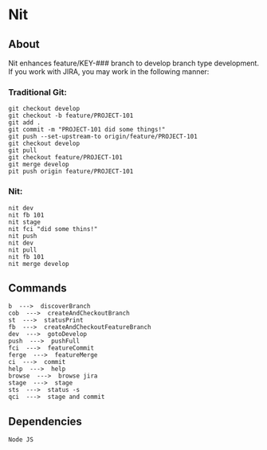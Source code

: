 # Nit

## About

Nit enhances feature/KEY-### branch to develop branch type development.  If you work with JIRA, you may work in the following manner:

### Traditional Git:
```
git checkout develop
git checkout -b feature/PROJECT-101
git add .
git commit -m "PROJECT-101 did some things!"
git push --set-upstream-to origin/feature/PROJECT-101
git checkout develop
git pull
git checkout feature/PROJECT-101
git merge develop
pit push origin feature/PROJECT-101
```
### Nit:
```
nit dev
nit fb 101
nit stage
nit fci "did some thins!"
nit push
nit dev
nit pull
nit fb 101
nit merge develop
```

## Commands
    b  --->  discoverBranch
    cob  --->  createAndCheckoutBranch
    st  --->  statusPrint
    fb  --->  createAndCheckoutFeatureBranch
    dev  --->  gotoDevelop
    push  --->  pushFull
    fci  --->  featureCommit
    ferge  --->  featureMerge
    ci  --->  commit
    help  --->  help
    browse  --->  browse jira
    stage  --->  stage
    sts  --->  status -s
    qci  --->  stage and commit

## Dependencies
    Node JS